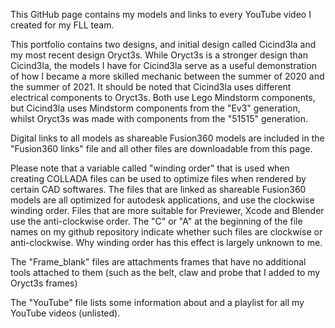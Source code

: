This GitHub page contains my models and links to every YouTube video I created for my FLL team.


This portfolio contains two designs, and initial design called Cicind3la and my most recent design Oryct3s. While Oryct3s is a stronger design than Cicind3la, the models I have for Cicind3la serve as a useful demonstration of how I became a more skilled mechanic between the summer of 2020 and the summer of 2021. It should be noted that Cicind3la uses different electrical components to Oryct3s. Both use Lego Mindstorm components, but Cicind3la uses Mindstorm components from the "Ev3" generation, whilst Oryct3s was made with components from the "51515" generation.

Digital links to all models as shareable Fusion360 models are included in the "Fusion360 links" file and all other files are downloadable from this page.

Please note that a variable called "winding order" that is used when creating COLLADA files can be used to optimize files when rendered by certain CAD softwares. The files that are linked as shareable Fusion360 models are all optimized for autodesk applications, and use the clockwise winding order. Files that are more suitable for Previewer, Xcode and Blender use the anti-clockwise order. The "C" or "A" at the beginning of the file names on my github repository indicate whether such files are clockwise or anti-clockwise. Why winding order has this effect is largely unknown to me.

The "Frame_blank" files are attachments frames that have no additional tools attached to them (such as the belt, claw and probe that I added to my Oryct3s frames)

The "YouTube" file lists some information about and a playlist for all my YouTube videos (unlisted).
